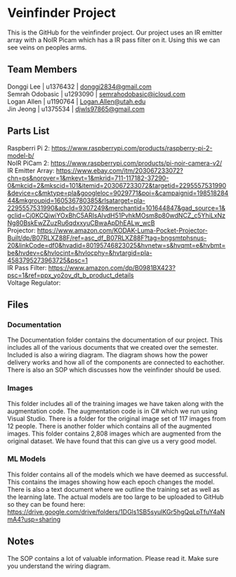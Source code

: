 # Veinfinder Project
This is the GitHub for the veinfinder project. Our project uses an IR emitter array with a NoIR Picam which has a IR pass filter on it. Using this we can see veins on peoples arms.

## Team Members
Donggi Lee | u1376432 | donggi2834@gmail.com <br />
Semrah Odobasic | u1293090 | semrahodobasic@icloud.com <br />
Logan Allen | u1190764 | Logan.Allen@utah.edu <br />
Jin Jeong   | u1375534 | djwls97865@gmail.com <br />

## Parts List
Raspberri Pi 2: https://www.raspberrypi.com/products/raspberry-pi-2-model-b/ <br />
NoIR PiCam 2: https://www.raspberrypi.com/products/pi-noir-camera-v2/ <br />
IR Emitter Array: https://www.ebay.com/itm/203067233072?chn=ps&norover=1&mkevt=1&mkrid=711-117182-37290-0&mkcid=2&mkscid=101&itemid=203067233072&targetid=2295557531990&device=c&mktype=pla&googleloc=9029771&poi=&campaignid=19851828444&mkgroupid=160536780385&rlsatarget=pla-2295557531990&abcId=9307249&merchantid=101644847&gad_source=1&gclid=Cj0KCQjwiYOxBhC5ARIsAIvdH51PvhkMOsm8p80wdNCZ_c5YhiLxNzNg80BskEwZZuzRu6qdxxyuCBwaApDhEALw_wcB <br />
Projector: https://www.amazon.com/KODAK-Luma-Pocket-Projector-Built/dp/B07RLXZ88F/ref=asc_df_B07RLXZ88F?tag=bngsmtphsnus-20&linkCode=df0&hvadid=80195746823025&hvnetw=s&hvqmt=e&hvbmt=be&hvdev=c&hvlocint=&hvlocphy=&hvtargid=pla-4583795273963725&psc=1 <br />
IR Pass Filter: https://www.amazon.com/dp/B0981BX423?psc=1&ref=ppx_yo2ov_dt_b_product_details <br />
Voltage Regulator: <br />

## Files
### Documentation
The Documentation folder contains the documentation of our project. This includes all of the various documents that we created over the semester. Included is also a wiring diagram. The diagram shows how the power delivery works and how all of the components are connected to eachother. There is also an SOP which discusses how the veinfinder should be used.

### Images
This folder includes all of the training images we have taken along with the augmentation code. The augmentation code is in C# which we run using Visual Studio. There is a folder for the original image set of 117 images from 12 people. There is another folder which contains all of the augmented images. This folder contains 2,808 images which are augmented from the original dataset. We have found that this can give us a very good model.

### ML Models
This folder contains all of the models which we have deemed as successful. This contains the images showing how each epoch changes the model. There is also a text document where we outline the training set as well as the learning late. The actual models are too large to be uploaded to GitHub so they can be found here: https://drive.google.com/drive/folders/1DGls1SB5syulKGr5hgQqLpTfuY4aNmA4?usp=sharing

## Notes
The SOP contains a lot of valuable information. Please read it. Make sure you understand the wiring diagram.